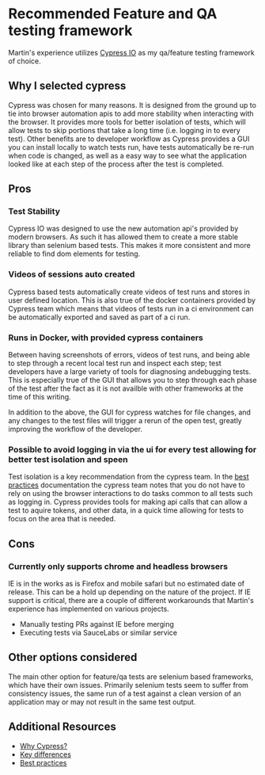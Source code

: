 ---
---

# Recommended Feature and QA testing framework

Martin's experience utilizes [Cypress IO](http://cypress.io) as my qa/feature testing framework of choice.

## Why I selected cypress

Cypress was chosen for many reasons. It is designed from the ground up to tie into browser automation apis to add more stability when interacting with the browser. It provides more tools for better isolation of tests, which will allow tests to skip portions that take a long time (i.e. logging in to every test). Other benefits are to developer workflow as Cypress provides a GUI you can install locally to watch tests run, have tests automatically be re-run when code is changed, as well as a easy way to see what the application looked like at each step of the process after the test is completed.

## Pros

### Test Stability

Cypress IO was designed to use the new automation api's provided by modern browsers. As such it has allowed them to create a more stable library than selenium based tests. This makes it more consistent and more reliable to find dom elements for testing.

### Videos of sessions auto created

Cypress based tests automatically create videos of test runs and stores in user defined location. This is also true of the docker containers provided by Cypress team which means that videos of tests run in a ci environment can be automatically exported and saved as part of a ci run.

### Runs in Docker, with provided cypress containers

Between having screenshots of errors, videos of test runs, and being able to step through a recent local test run and inspect each step; test developers have a large variety of tools for diagnosing andebugging tests. This is especially true of the GUI that allows you to step through each phase of the test after the fact as it is not availble with other frameworks at the time of this writing.

In addition to the above, the GUI for cypress watches for file changes, and any changes to the test files will trigger a rerun of the open test, greatly improving the workflow of the developer.

### Possible to avoid logging in via the ui for every test allowing for better test isolation and speen

Test isolation is a key recommendation from the cypress team. In the [best practices](https://docs.cypress.io/guides/references/best-practices.html#Organizing-Tests-Logging-In-Controlling-State) documentation the cypress team notes that you do not have to rely on using the browser interactions to do tasks common to all tests such as logging in. Cypress provides tools for making api calls that can allow a test to aquire tokens, and other data, in a quick time allowing for tests to focus on the area that is needed.

## Cons

### Currently only supports chrome and headless browsers

IE is in the works as is Firefox and mobile safari but no estimated date of release. This can be a hold up depending on the nature of the project. If IE support is critical, there are a couple of different workarounds that Martin's experience has implemented on various projects.

* Manually testing PRs against IE before merging
* Executing tests via SauceLabs or similar service

## Other options considered

The main other option for feature/qa tests are selenium based frameworks, which have their own issues. Primarily selenium tests seem to suffer from consistency issues, the same run of a test against a clean version of an application may or may not result in the same test output.

## Additional Resources

* [Why Cypress?](https://docs.cypress.io/guides/overview/why-cypress.html)
* [Key differences](https://docs.cypress.io/guides/overview/key-differences.html)
* [Best practices](https://docs.cypress.io/guides/references/best-practices.html)
